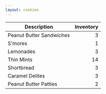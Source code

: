 ```yaml
---
layout: cookies
---
```


| Description              |  Inventory |
| -------------------------| ---------: |
| Peanut Butter Sandwiches |          3 |
| S'mores                  |          1 |
| Lemonades                |          3 |
| Thin Mints               |         14 |
| Shortbread               |          3 |
| Caramel Delites          |          3 |
| Peanut Butter Patties    |          2 |

